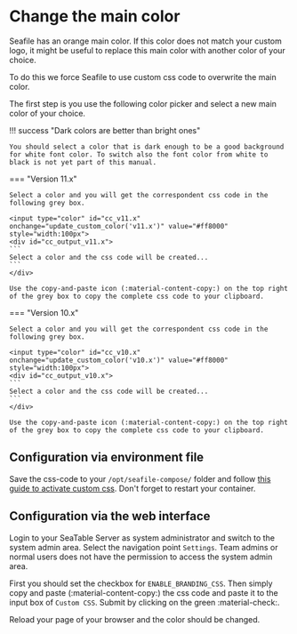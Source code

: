 # Change the main color

Seafile has an orange main color. If this color does not match your custom logo, it might be useful to replace this main color with another color of your choice.

To do this we force Seafile to use custom css code to overwrite the main color.

The first step is you use the following color picker and select a new main color of your choice.

!!! success "Dark colors are better than bright ones"

    You should select a color that is dark enough to be a good background for white font color. To switch also the font color from white to black is not yet part of this manual.

=== "Version 11.x"

    Select a color and you will get the correspondent css code in the following grey box.

    <input type="color" id="cc_v11.x" onchange="update_custom_color('v11.x')" value="#ff8000" style="width:100px">
    <div id="cc_output_v11.x">
    ```
    Select a color and the css code will be created...
    ```
    </div>

    Use the copy-and-paste icon (:material-content-copy:) on the top right of the grey box to copy the complete css code to your clipboard.

=== "Version 10.x"

    Select a color and you will get the correspondent css code in the following grey box.

    <input type="color" id="cc_v10.x" onchange="update_custom_color('v10.x')" value="#ff8000" style="width:100px">
    <div id="cc_output_v10.x">
    ```
    Select a color and the css code will be created...
    ```
    </div>

    Use the copy-and-paste icon (:material-content-copy:) on the top right of the grey box to copy the complete css code to your clipboard.

## Configuration via environment file

<!--TODO: verlinken...-->

Save the css-code to your `/opt/seafile-compose/` folder and follow [this guide to activate custom css](../custom-css). Don't forget to restart your container.

## Configuration via the web interface

Login to your SeaTable Server as system administrator and switch to the system admin area. Select the navigation point `Settings`. Team admins or normal users does not have the permission to access the system admin area.

First you should set the checkbox for `ENABLE_BRANDING_CSS`. Then simply copy and paste (:material-content-copy:) the css code and paste it to the input box of `Custom CSS`. Submit by clicking on the green :material-check:.

Reload your page of your browser and the color should be changed.
